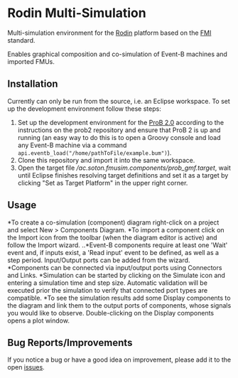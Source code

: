 Rodin Multi-Simulation
======================

Multi-simulation environment for the [Rodin](http://sourceforge.net/projects/rodin-b-sharp/) platform based on the [FMI](https://www.fmi-standard.org) standard.

Enables graphical composition and co-simulation of Event-B machines and imported FMUs.

Installation
------------
Currently can only be run from the source, i.e. an Eclipse workspace. To set up the development environment follow these steps:
1. Set up the development environment for the [ProB 2.0](https://github.com/bendisposto/prob2) according to the instructions on the prob2 repository and ensure that ProB 2 is up and running (an easy way to do this is to open a Groovy console and load any Event-B machine via a command `api.eventb_load("/home/pathToFile/example.bum")`).
2. Clone this repository and import it into the same workspace.
3. Open the target file */ac.soton.fmusim.components/prob_gmf.target*, wait until Eclipse finishes resolving target definitions and set it as a target by clicking "Set as Target Platform" in the upper right corner.

Usage
-----
*To create a co-simulation (component) diagram right-click on a project and select New > Components Diagram.
*To import a component click on the Import icon from the toolbar (when the diagram editor is active) and follow the Import wizard.
..*Event-B components require at least one 'Wait' event and, if inputs exist, a 'Read input' event to be defined, as well as a step period. Input/Output ports can be added from the wizard.
*Components can be connected via input/output ports using Connectors and Links.
*Simulation can be started by clicking on the Simulate icon and entering a simulation time and step size. Automatic validation will be executed prior the simulation to verify that connected port types are compatible.
*To see the simulation results add some Display components to the diagram and link them to the output ports of components, whose signals you would like to observe. Double-clicking on the Display components opens a plot window.

Bug Reports/Improvements
------------------------
If you notice a bug or have a good idea on improvement, please add it to the open [issues](https://github.com/snursmumrik/fmusim-rodin/issues).
